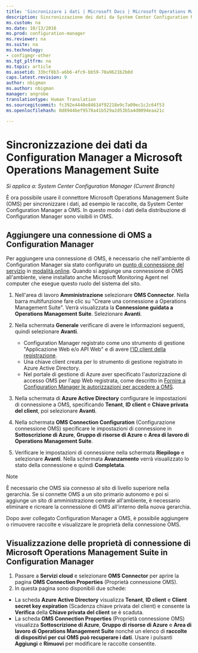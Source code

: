 ```yaml
---
title: 'Sincronizzare i dati | Microsoft Docs | Microsoft Operations Management Suite '
description: Sincronizzazione dei dati da System Center Configuration Manager a Microsoft Operations Management Suite.
ms.custom: na
ms.date: 10/13/2016
ms.prod: configuration-manager
ms.reviewer: na
ms.suite: na
ms.technology:
- configmgr-other
ms.tgt_pltfrm: na
ms.topic: article
ms.assetid: 33bcf8b3-a6b6-4fc9-bb59-70a9621b2b0d
caps.latest.revision: 9
author: nbigman
ms.author: nbigman
manager: angrobe
translationtype: Human Translation
ms.sourcegitcommit: fc392e4440e84614f92218e9c7a09ec1c2c64f53
ms.openlocfilehash: 0d8944bef9578a41b529a2d53b5a4d0094eaa21c

---
```

# <a name="sync-data-from-configuration-manager-to-the-microsoft-operations-management-suite"></a>Sincronizzazione dei dati da Configuration Manager a Microsoft Operations Management Suite

*Si applica a: System Center Configuration Manager (Current Branch)*

È ora possibile usare il connettore Microsoft Operations Management Suite (OMS) per sincronizzare i dati, ad esempio le raccolte, da System Center Configuration Manager a OMS. In questo modo i dati della distribuzione di Configuration Manager sono visibili in OMS.

## <a name="add-an-oms-connection-to-configuration-manager"></a>Aggiungere una connessione di OMS a Configuration Manager

Per aggiungere una connessione di OMS, è necessario che nell'ambiente di Configuration Manager sia stato configurato un [punto di connessione del servizio](../../../core/servers/deploy/configure/about-the-service-connection-point.md) in [modalità online](https://azure.microsoft.com/en-us/documentation/articles/resource-group-create-service-principal-portal/). Quando si aggiunge una connessione di OMS all'ambiente, viene installato anche Microsoft Monitoring Agent nel computer che esegue questo ruolo del sistema del sito.
1.  Nell'area di lavoro **Amministrazione** selezionare **OMS Connector**. Nella barra multifunzione fare clic su "Creare una connessione a Operations Management Suite". Verrà visualizzata la **Connessione guidata a Operations Management Suite**. Selezionare **Avanti**.
2.  Nella schermata **Generale** verificare di avere le informazioni seguenti, quindi selezionare **Avanti**.

    * Configuration Manager registrato come uno strumento di gestione "Applicazione Web e/o API Web" e di avere [l'ID client della registrazione](https://azure.microsoft.com/documentation/articles/active-directory-integrating-applications/).
    * Una chiave client creata per lo strumento di gestione registrato in Azure Active Directory.
    * Nel portale di gestione di Azure aver specificato l'autorizzazione di accesso OMS per l'app Web registrata, come descritto in [Fornire a Configuration Manager le autorizzazioni per accedere a OMS](https://azure.microsoft.com/en-us/documentation/articles/log-analytics-sccm/#provide-configuration-manager-with-permissions-to-oms).

3.  Nella schermata di **Azure Active Directory** configurare le impostazioni di connessione a OMS, specificando **Tenant**, **ID client** e **Chiave privata del client**, poi selezionare **Avanti**.
4.  Nella schermata **OMS Connection Configuration** (Configurazione connessione OMS) specificare le impostazioni di connessione in **Sottoscrizione di Azure**, **Gruppo di risorse di Azure** e **Area di lavoro di Operations Management Suite**.
5.  Verificare le impostazioni di connessione nella schermata **Riepilogo** e selezionare **Avanti**. Nella schermata **Avanzamento** verrà visualizzato lo stato della connessione e quindi **Completata**.

> [!NOTE]
> È necessario che OMS sia connesso al sito di livello superiore nella gerarchia. Se si connette OMS a un sito primario autonomo e poi si aggiunge un sito di amministrazione centrale all'ambiente, è necessario eliminare e ricreare la connessione di OMS all'interno della nuova gerarchia.

Dopo aver collegato Configuration Manager a OMS, è possibile aggiungere o rimuovere raccolte e visualizzare le proprietà della connessione OMS.

## <a name="viewing-microsoft-operations-management-suite-connection-properties-in-configuration-manager"></a>Visualizzazione delle proprietà di connessione di Microsoft Operations Management Suite in Configuration Manager

1.  Passare a **Servizi cloud** e selezionare **OMS Connector** per aprire la pagina **OMS Connection Properties** (Proprietà connessione OMS).
2.  In questa pagina sono disponibili due schede:
  * La scheda **Azure Active Directory** visualizza **Tenant**, **ID client** e **Client secret key expiration** (Scadenza chiave privata del client) e consente la **Verifica** della **Chiave privata del client** se è scaduta.
  * La scheda **OMS Connection Properties** (Proprietà connessione OMS) visualizza **Sottoscrizione di Azure**, **Gruppo di risorse di Azure** e **Area di lavoro di Operations Management Suite** nonché un elenco di **raccolte di dispositivi per cui OMS può recuperare i dati**. Usare i pulsanti **Aggiungi** e **Rimuovi** per modificare le raccolte consentite.



<!--HONumber=Dec16_HO3-->


